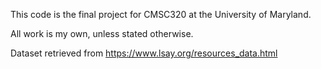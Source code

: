 This code is the final project for CMSC320 at the University of Maryland.

All work is my own, unless stated otherwise.

Dataset retrieved from
https://www.lsay.org/resources_data.html